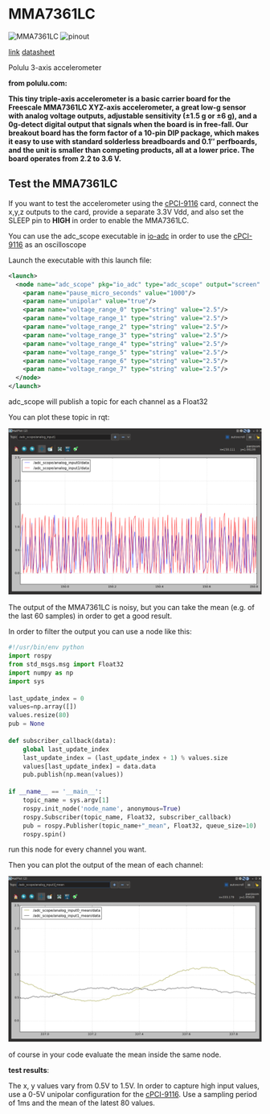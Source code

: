 # MMA7361LC

![MMA7361LC](https://a.pololu-files.com/picture/0J2546.1200.jpg?0605bfd009b17d81f444f8cb1d8c7b46) 
![pinout](https://a.pololu-files.com/picture/0J2548.1200.jpg?aaf369301dcd8bd8d0f10b6c16165b1a)

[link](https://www.pololu.com/product/1246)
[datasheet](https://www.pololu.com/file/0J472/MMA7361LC.pdf)


Polulu 3-axis accelerometer

**from polulu.com:**

**This tiny triple-axis accelerometer is a basic carrier board for the Freescale MMA7361LC XYZ-axis accelerometer, a great low-g sensor with analog voltage outputs, adjustable sensitivity (±1.5 g or ±6 g), and a 0g-detect digital output that signals when the board is in free-fall. Our breakout board has the form factor of a 10-pin DIP package, which makes it easy to use with standard solderless breadboards and 0.1″ perfboards, and the unit is smaller than competing products, all at a lower price. The board operates from 2.2 to 3.6 V.**


## Test the MMA7361LC

If you want to test the accelerometer using the [cPCI-9116](cpci-9116.md) card, connect the x,y,z outputs to the card, provide a separate 3.3V Vdd, and also set the SLEEP pin to **HIGH** in order to enable the MMA7361LC.

You can use the adc_scope executable in [io-adc](https://github.com/team-diana/io-adc) in order to use the [cPCI-9116](cpci-9116.md) as an oscilloscope

Launch the executable with this launch file:

```xml
<launch>
  <node name="adc_scope" pkg="io_adc" type="adc_scope" output="screen" cwd="node" args="">
    <param name="pause_micro_seconds" value="1000"/>
    <param name="unipolar" value="true"/>
    <param name="voltage_range_0" type="string" value="2.5"/>
    <param name="voltage_range_1" type="string" value="2.5"/>
    <param name="voltage_range_2" type="string" value="2.5"/>
    <param name="voltage_range_3" type="string" value="2.5"/>
    <param name="voltage_range_4" type="string" value="2.5"/>
    <param name="voltage_range_5" type="string" value="2.5"/>
    <param name="voltage_range_6" type="string" value="2.5"/>
    <param name="voltage_range_7" type="string" value="2.5"/>
  </node>
</launch>
```

adc_scope will publish a topic for each channel as a Float32

You can plot these topic in rqt:

![unfiltered output](/uploads/unfiltered_accelerometer_mma7361lc.png)

The output of the MMA7361LC is noisy, but you can take the mean (e.g. of the last 60 samples) in order to get a good result.

In order to filter the output you can use a node like this:

```python
#!/usr/bin/env python
import rospy
from std_msgs.msg import Float32
import numpy as np
import sys

last_update_index = 0
values=np.array([])
values.resize(80)
pub = None

def subscriber_callback(data):
    global last_update_index
    last_update_index = (last_update_index + 1) % values.size
    values[last_update_index] = data.data
    pub.publish(np.mean(values))

if __name__ == '__main__':
    topic_name = sys.argv[1]
    rospy.init_node('node_name', anonymous=True)
    rospy.Subscriber(topic_name, Float32, subscriber_callback)
    pub = rospy.Publisher(topic_name+"_mean", Float32, queue_size=10)
    rospy.spin()
```
run this node for every channel you want.

Then you can plot the output of the mean of each channel:

![filtered output](/uploads/filtered_accelerometer_mma7361lc.png)

of course in your code evaluate the mean inside the same node.

**test results**:

The x, y values vary from 0.5V to 1.5V. In order to capture high input values, use a 0-5V unipolar configuration for the [cPCI-9116](cpci-9116.md). 
Use a sampling period of 1ms and the mean of the latest 80 values.
